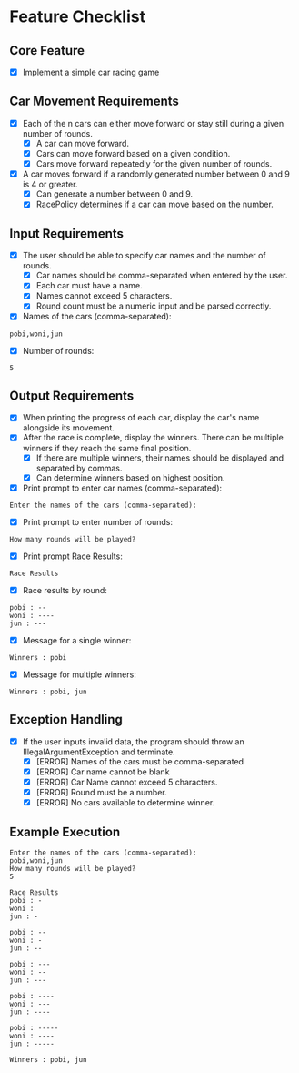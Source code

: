 # Feature Checklist

## Core Feature

- [x] Implement a simple car racing game

## Car Movement Requirements

- [x] Each of the n cars can either move forward or stay still during a given number of rounds.
  - [x] A car can move forward.
  - [x] Cars can move forward based on a given condition.
  - [x] Cars move forward repeatedly for the given number of rounds.

- [x] A car moves forward if a randomly generated number between 0 and 9 is 4 or greater.
  - [x] Can generate a number between 0 and 9.
  - [x] RacePolicy determines if a car can move based on the number.

## Input Requirements

- [x] The user should be able to specify car names and the number of rounds.
  - [x] Car names should be comma-separated when entered by the user.
  - [x] Each car must have a name.
  - [x] Names cannot exceed 5 characters.
  - [x] Round count must be a numeric input and be parsed correctly.

- [x] Names of the cars (comma-separated):
```text
pobi,woni,jun
```

- [x] Number of rounds:
```text
5
```

## Output Requirements

- [x] When printing the progress of each car, display the car's name alongside its movement.
- [x] After the race is complete, display the winners. There can be multiple winners if they reach the same final position.
  - [x] If there are multiple winners, their names should be displayed and separated by commas.
  - [x] Can determine winners based on highest position.

- [x] Print prompt to enter car names (comma-separated):
```text
Enter the names of the cars (comma-separated):
```

- [x] Print prompt to enter number of rounds:
```text
How many rounds will be played?
```

- [x] Print prompt Race Results:
```text
Race Results
```

- [x] Race results by round:
```text
pobi : --
woni : ----
jun : ---
```

- [x] Message for a single winner:
```text
Winners : pobi
```

- [x] Message for multiple winners:
```text
Winners : pobi, jun
```

## Exception Handling

- [x] If the user inputs invalid data, the program should throw an IllegalArgumentException and terminate.
  - [x] [ERROR] Names of the cars must be comma-separated
  - [x] [ERROR] Car name cannot be blank
  - [x] [ERROR] Car Name cannot exceed 5 characters.
  - [x] [ERROR] Round must be a number.
  - [x] [ERROR] No cars available to determine winner.

## Example Execution

```text
Enter the names of the cars (comma-separated):
pobi,woni,jun
How many rounds will be played?
5

Race Results
pobi : -
woni : 
jun : -

pobi : --
woni : -
jun : --

pobi : ---
woni : --
jun : ---

pobi : ----
woni : ---
jun : ----

pobi : -----
woni : ----
jun : -----

Winners : pobi, jun
```

